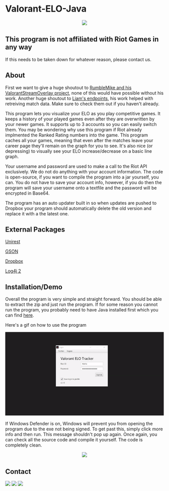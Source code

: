 # Valorant-ELO-Java

<p align="center">
  <img src="https://i.imgur.com/YWBlUYN.png" width="700">
</p>


## This program is not affiliated with Riot Games in any way
If this needs to be taken down for whatever reason, please contact us. 

## About
First we want to give a huge shoutout to [RumbleMike and his ValorantStreamOverlay project](https://github.com/RumbleMike/ValorantStreamOverlay), none of this would have possible without his work. Another huge shoutout to [Liam's endpoints](https://github.com/liamcottle/valorant.js), his work helped with retreiving match data. Make sure to check them out if you haven't already. 

This program lets you visualize your ELO as you play competitive games. It keeps a history of your played games even after they are overwritten by your newer games. It supports up to 3 accounts so you can easily switch them. You may be wondering why use this program if Riot already implmented the Ranked Rating numbers into the game. This program caches all your games, meaning that even after the matches leave your career page they'll remain on the graph for you to see. It's also nice (or depressing) to visually see your ELO increase/decrease on a basic line graph.

Your username and password are used to make a call to the Riot API exclusively. We do not do anything with your account information. The code is open-source, if you want to compile the program into a jar yourself, you can. You do not have to save your account info, however, if you do then the program will save your username onto a textfile and the password will be encrypted in Base64.

The program has an auto updater built in so when updates are pushed to Dropbox your program should automatically delete the old version and replace it with a the latest one.

## External Packages
[Unirest](https://kong.github.io/unirest-java/)

[GSON](https://github.com/google/gson)

[Dropbox](https://github.com/dropbox/dropbox-sdk-java)

[Log4j 2](https://logging.apache.org/log4j/2.x/)

## Installation/Demo
Overall the program is very simple and straight forward. You should be able to extract the zip and just run the program. If for some reason you cannot run the program, you probably need to have Java installed first which you can find [here](https://www.java.com/en/download/).

Here's a gif on how to use the program

<p align="center">
  <img src="/demo.gif">
</p>


If Windows Defender is on, Windows will prevent you from opening the program due to the exe not being signed. To get past this, simply click more info and then run. This message shouldn't pop up again. Once again, you can check all the source code and compile it yourself. The code is completely clean.

<p align="center">
  <img src="https://i.imgur.com/tKt72qu.png" width="400">
</p>


## Contact
<p>
  <a href="https://twitter.com/FarFar0204"><img src="https://img.shields.io/badge/Twitter-@FarFar0204-1da1f2.svg?logo=twitter?style=for-the-badge&logo=appveyor"></a>
  <a><img src ="https://img.shields.io/badge/Discord-fofsfofs%230204-blueviolet?logo=discord"></a>
    <a><img src ="https://img.shields.io/badge/Discord-Torkoal64%233969-blueviolet?logo=discord"></a>
</p>
